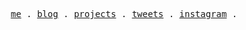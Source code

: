 <p align="center">
  <samp>
    <a href="https://yuguo.im">me</a> .
    <a href="https://yuguo.im/posts">blog</a> .
    <a href="https://yuguo.im/projects">projects</a> .
    <a href="https://twitter.com/yuguo_im">tweets</a> .
    <a href="https://instagram.com/yuguo_im">instagram</a> .
  </samp>
</p>
